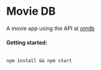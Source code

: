 # Movie DB

A movie app using the API at [omdb](http://www.omdbapi.com/)

#### Getting started:

```

npm install && npm start

```
